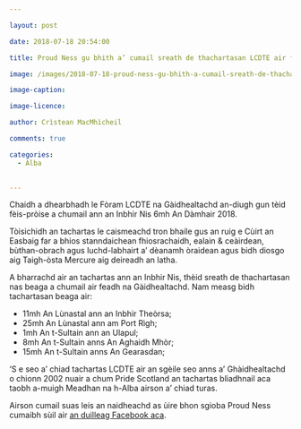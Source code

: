 ```yaml
---

layout: post

date: 2018-07-18 20:54:00

title: Proud Ness gu bhith a’ cumail sreath de thachartasan LCDTE air feadh na Ghàidhealtachd

image: /images/2018-07-18-proud-ness-gu-bhith-a-cumail-sreath-de-thachartasan-lcdte-air-feadh-na-ghaidhealtachd.webp

image-caption:

image-licence:

author: Crìstean MacMhìcheil

comments: true

categories:
  - Alba
  

---
```


Chaidh a dhearbhadh le Fòram LCDTE na Gàidhealtachd an-diugh gun tèid fèis-pròise a chumail ann an Inbhir Nis 6mh An Dàmhair 2018.

<!--more-->

Tòisichidh an tachartas le caismeachd tron bhaile gus an ruig e Cùirt an Easbaig far a bhios stanndaichean fhiosrachaidh, ealain & ceàirdean, bùthan-obrach agus luchd-labhairt a&#8217; dèanamh òraidean agus bidh diosgo aig Taigh-òsta Mercure aig deireadh an latha.

A bharrachd air an tachartas ann an Inbhir Nis, thèid sreath de thachartasan nas beaga a chumail air feadh na Gàidhealtachd. Nam measg bidh tachartasan beaga air:

  * 11mh An Lùnastal ann an Inbhir Theòrsa;
  * 25mh An Lùnastal ann am Port Rìgh;
  * 1mh An t-Sultain ann an Ulapul;
  * 8mh An t-Sultain anns <span lang="gd">An Aghaidh Mhòr;</span>
  * 15mh An t-Sultain anns An Gearasdan;

&#8216;S e seo a&#8217; chiad tachartas LCDTE air an sgèile seo anns a&#8217; Ghàidhealtachd o chionn 2002 nuair a chum Pride Scotland an tachartas bliadhnail aca taobh a-muigh Meadhan na h-Alba airson a&#8217; chiad turas.

Airson cumail suas leis an naidheachd as ùire bhon sgioba Proud Ness cumaibh sùil air [an duilleag Facebook aca][1].

 [1]: https://www.facebook.com/HighlandProudNess/
